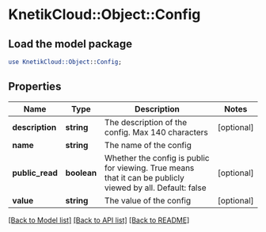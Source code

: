 # KnetikCloud::Object::Config

## Load the model package
```perl
use KnetikCloud::Object::Config;
```

## Properties
Name | Type | Description | Notes
------------ | ------------- | ------------- | -------------
**description** | **string** | The description of the config.  Max 140 characters | [optional] 
**name** | **string** | The name of the config | 
**public_read** | **boolean** | Whether the config is public for viewing. True means that it can be publicly viewed by all. Default: false | [optional] 
**value** | **string** | The value of the config | [optional] 

[[Back to Model list]](../README.md#documentation-for-models) [[Back to API list]](../README.md#documentation-for-api-endpoints) [[Back to README]](../README.md)


